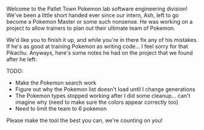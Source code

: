 Welcome to the Pallet Town Pokemon lab software engineering division! We've been a little short handed ever since our intern, Ash, left to go become a Pokemon Master or some such nonsense. He was working on a project to allow trainers to plan out their ultimate team of Pokemon.

We'd like you to finish it up, and while you're in there fix any of his mistakes. If he's as good at training Pokemon as writing code... I feel sorry for that Pikachu. Anyways, here's some notes he had on the project that we found after he left:

TODO:
- Make the Pokemon search work
- Figure out why the Pokemon list doesn't load until I change generations
- The Pokemon types stopped working after I did some cleanup... can't imagine why (need to make sure the colors appear correctly too)
- Need to limit the team to 6 pokemon

Please make the tool the best you can, we're counting on you!